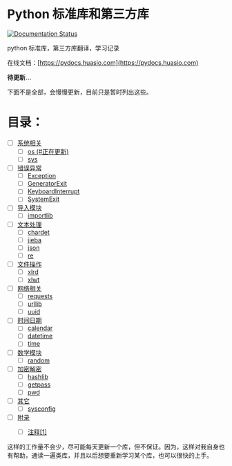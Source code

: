 # Python 标准库和第三方库

[![Documentation Status](https://readthedocs.org/projects/pythonpython-packages-docs/badge/?version=latest)](https://pydocs.huasio.com/?badge=latest)

python 标准库，第三方库翻译，学习记录

在线文档：[https://pydocs.huasio.com](https://pydocs.huasio.com)

**待更新...**

下面不是全部，会慢慢更新，目前只是暂时列出这些。

# 目录：

- [ ] [系统相关](https://pydocs.huasio.com/zh_CN/latest/%E7%B3%BB%E7%BB%9F%E7%9B%B8%E5%85%B3/)
   - [ ] [os (#正在更新)](https://pydocs.huasio.com/zh_CN/latest/%E7%B3%BB%E7%BB%9F%E7%9B%B8%E5%85%B3/os/#os)
   - [ ] [sys](https://pydocs.huasio.com/zh_CN/latest/%E7%B3%BB%E7%BB%9F%E7%9B%B8%E5%85%B3/sys/#sys)
- [ ] [错误异常](https://pydocs.huasio.com/zh_CN/latest/%E9%94%99%E8%AF%AF%E5%BC%82%E5%B8%B8/)
    - [ ] [Exception](https://pydocs.huasio.com/zh_CN/latest/%E9%94%99%E8%AF%AF%E5%BC%82%E5%B8%B8/Exception/#exception)
    - [ ] [GeneratorExit]()
    - [ ] [KeyboardInterrupt]()
    - [ ] [SystemExit]()
- [ ] [导入模块](https://pydocs.huasio.com/zh_CN/latest/%E5%AF%BC%E5%85%A5%E6%A8%A1%E5%9D%97/)
    - [ ] [importlib](https://pydocs.huasio.com/zh_CN/latest/%E5%AF%BC%E5%85%A5%E6%A8%A1%E5%9D%97/importlib/)
- [ ] [文本处理](https://pydocs.huasio.com/zh_CN/latest/%E6%96%87%E6%9C%AC%E5%A4%84%E7%90%86/)
    - [ ] [chardet](https://pydocs.huasio.com/zh_CN/latest/%E6%96%87%E6%9C%AC%E5%A4%84%E7%90%86/chardet/)
    - [ ] [jieba](https://pydocs.huasio.com/zh_CN/latest/%E6%96%87%E6%9C%AC%E5%A4%84%E7%90%86/jieba/)
    - [ ] [json](https://pydocs.huasio.com/zh_CN/latest/%E6%96%87%E6%9C%AC%E5%A4%84%E7%90%86/json/)
    - [ ] [re](https://pydocs.huasio.com/zh_CN/latest/%E6%96%87%E6%9C%AC%E5%A4%84%E7%90%86/re/)
- [ ] [文件操作](https://pydocs.huasio.com/zh_CN/latest/%E6%96%87%E4%BB%B6%E6%93%8D%E4%BD%9C/)
    - [ ] [xlrd](https://pydocs.huasio.com/zh_CN/latest/%E6%96%87%E4%BB%B6%E6%93%8D%E4%BD%9C/xlrd/)
    - [ ] [xlwt](https://pydocs.huasio.com/zh_CN/latest/%E6%96%87%E4%BB%B6%E6%93%8D%E4%BD%9C/xlwt/)
- [ ] [网络相关](https://pydocs.huasio.com/zh_CN/latest/%E7%BD%91%E7%BB%9C%E7%9B%B8%E5%85%B3/)
    - [ ] [requests](https://pydocs.huasio.com/zh_CN/latest/%E7%BD%91%E7%BB%9C%E7%9B%B8%E5%85%B3/requests/)
    - [ ] [urllib](https://pydocs.huasio.com/zh_CN/latest/%E7%BD%91%E7%BB%9C%E7%9B%B8%E5%85%B3/urllib/)
    - [ ] [uuid]()
- [ ] [时间日期](https://pydocs.huasio.com/zh_CN/latest/%E6%97%B6%E9%97%B4%E6%97%A5%E6%9C%9F/)
    - [ ] [calendar]()
    - [ ] [datetime]()
    - [ ] [time](https://pydocs.huasio.com/zh_CN/latest/时间日期/time/)
- [ ] [数学模块]()
    - [ ] [random]()
- [ ] [加密解密](https://pydocs.huasio.com/zh_CN/latest/%E5%8A%A0%E5%AF%86%E8%A7%A3%E5%AF%86/)
    - [ ] [hashlib](https://pydocs.huasio.com/zh_CN/latest/%E5%8A%A0%E5%AF%86%E8%A7%A3%E5%AF%86/hashlib/)
    - [ ] [getpass](https://pydocs.huasio.com/zh_CN/latest/%E5%8A%A0%E5%AF%86%E8%A7%A3%E5%AF%86/getpass/)
    - [ ] [pwd](https://pydocs.huasio.com/zh_CN/latest/%E5%8A%A0%E5%AF%86%E8%A7%A3%E5%AF%86/pwd/)
- [ ] [其它](https://pydocs.huasio.com/zh_CN/latest/%E5%85%B6%E5%AE%83/)    
    - [ ] [sysconfig](https://pydocs.huasio.com/zh_CN/latest/%E5%85%B6%E5%AE%83/sysconfig/)
- [ ] [附录](https://pydocs.huasio.com/zh_CN/latest/%E9%99%84%E5%BD%95/)
    - [ ] [注释[1]](https://pydocs.huasio.com/zh_CN/latest/%E9%99%84%E5%BD%95/%E6%B3%A8%E9%87%8A[1]/)


这样的工作量不会少，尽可能每天更新一个库，但不保证。因为，这样对我自身也有帮助，通读一遍类库，并且以后想要重新学习某个库，也可以很快的上手。

